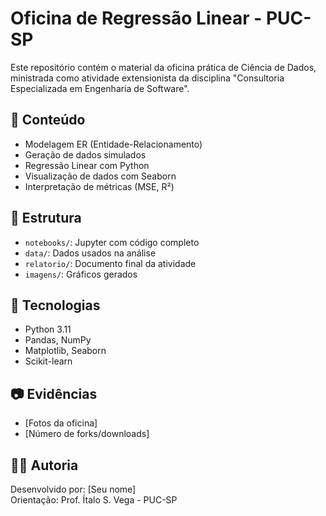 # Oficina de Regressão Linear - PUC-SP

Este repositório contém o material da oficina prática de Ciência de Dados, ministrada como atividade extensionista da disciplina "Consultoria Especializada em Engenharia de Software".

## 📌 Conteúdo

- Modelagem ER (Entidade-Relacionamento)
- Geração de dados simulados
- Regressão Linear com Python
- Visualização de dados com Seaborn
- Interpretação de métricas (MSE, R²)

## 📁 Estrutura

- `notebooks/`: Jupyter com código completo
- `data/`: Dados usados na análise
- `relatorio/`: Documento final da atividade
- `imagens/`: Gráficos gerados

## 🧠 Tecnologias

- Python 3.11
- Pandas, NumPy
- Matplotlib, Seaborn
- Scikit-learn

## 📷 Evidências

- [Fotos da oficina]
- [Número de forks/downloads]

## 👨‍🏫 Autoria

Desenvolvido por: [Seu nome]  
Orientação: Prof. Ítalo S. Vega - PUC-SP
